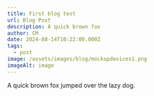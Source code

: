```yaml
---
title: First blog test
url: Blog Post
description: A quick brown fox
author: CM
date: 2024-08-14T10:22:00.000Z
tags:
  - post
image: /assets/images/blog/mockupdevices1.png
imageAlt: image
---
```

A quick brown fox jumped over the lazy dog.
